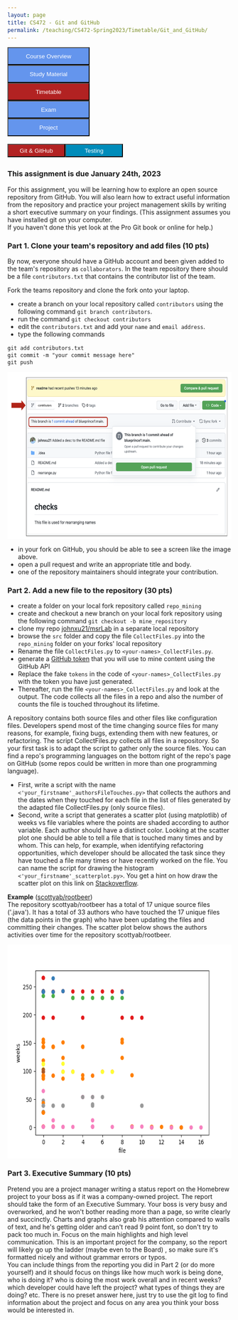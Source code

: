 ```yaml
---
layout: page
title: CS472 - Git and GitHub
permalink: /teaching/CS472-Spring2023/Timetable/Git_and_GitHub/
---
```


<div class="main-component">
<form action="/teaching/CS472-Spring2023/">
    <input type="submit" style="background-color:cornflowerblue;color:white;width:185px;
height:40px;" value="Course Overview" />
</form>
<form action="/teaching/CS472-Spring2023/study_material/">
    <input type="submit" style="background-color:cornflowerblue;color:white;width:185px;
height:40px;" value="Study Material" />
</form>
<form action="/teaching/CS472-Spring2023/Timetable/">
    <input type="submit" style="background-color:firebrick;color:white;width:185px;
height:40px;" value="Timetable" />
</form>
<form action="/teaching/CS472-Spring2023/Exam/">
    <input type="submit" style="background-color:cornflowerblue;color:white;width:185px;
height:40px;" value="Exam" />
</form>
<form action="/teaching/CS472-Spring2023/project/">
    <input type="submit" style="background-color:cornflowerblue;color:white;width:185px;
height:40px;" value="Project" />
</form>
</div>
<br/>

<div class="main-component">
<form action="/teaching/CS472-Spring2023/Timetable/Git_and_GitHub/">
    <input type="submit" style="background-color:firebrick;float:left; color:white;width:130px;
height:30px;" value="Git & GitHub" />
</form>
<form action="/teaching/CS472-Spring2023/Timetable/dynamic_analysis/">
    <input type="submit" style="background-color:#008CBA;float:left;color:white;width:130px;
height:30px;" value="Testing" />
</form>
</div>

<br/>
<br/>


### This assignment is due January 24th, 2023

For this assignment, you will be learning how to explore an open 
source repository from GitHub.  You will also learn how to extract useful 
information from the repository and practice your project management skills by 
writing a short executive summary on your findings. 
(This assignment assumes you have installed git on your computer.  
If you haven't done this yet look at the Pro Git book or online for help.)

### Part 1. Clone your team's repository and add files (10 pts)

By now, everyone should have a GitHub account and been given added to the 
team's repository as ```collaborators```. In the team repository there should be a file ```contributors.txt```
that contains the contributor list of the team.

Fork the teams repository and clone the fork onto your laptop.
* create a branch on your local repository called ```contributors``` using the following command ```git branch contributors```.
* run the command ```git checkout contributors```
* edit the ```contributors.txt``` and add your ```name``` and ```email address```.
* type the following commands
```commandline
git add contributors.txt
git commit -m "your commit message here"
git push
```
<img src="contributors.jpeg" alt="contributors" style="width:600px;height:376px;" align="center">
 
* in your fork on GitHub, you should be able to see a screen like the image above.
* open a pull request and write an appropriate title and body.
* one of the repository maintainers should integrate your contribution.


### Part 2. Add a new file to the repository (30 pts)

* create a folder on your local fork repository called ```repo_mining```
* create and checkout a new branch on your local fork repository using the following command ```git checkout -b mine_repository```
* clone my repo [johnxu21/msrLab](https://github.com/johnxu21/msrLab) in a separate local repository
* browse the ```src``` folder and copy the file ```CollectFiles.py``` into the ```repo_mining``` folder on your forks' local repository
* Rename the file ```CollectFiles.py``` to ```<your-names>_CollectFiles.py```.
* generate a [GitHub token](https://github.com/settings/tokens/new?scopes=repo) that you will use to mine content using the GitHub API
* Replace the fake ```tokens``` in the code of ```<your-names>_CollectFiles.py``` with the token you have just generated.
* Thereafter, run the file ```<your-names>_CollectFiles.py``` and look at the output. 
The code collects all the files in a repo and also the number of counts the file is touched 
throughout its lifetime.

A repository contains both source files and other files like configuration files. Developers 
spend most of the time changing source files for many reasons, for example, fixing bugs, 
extending them with new features, or refactoring. The script CollectFiles.py collects all 
files in a repository. So your first task is to adapt the script to gather only the source files. 
You can find a repo's programming languages on the bottom right of the repo's page on GitHub 
(some repos could be written in more than one programming language).
* First, write a script with the name ```<'your_firstname'_authorsFileTouches.py>``` that collects 
the authors and the dates when they touched for each file in the list of files generated by the 
adapted file CollectFiles.py (only source files).
* Second, write a script that generates a scatter plot (using matplotlib) of weeks vs file 
variables where the points are shaded according to author variable. Each author should have 
a distinct color. Looking at the scatter plot one should be able to tell a file that is 
touched many times and by whom. This can help, for example, when identifying refactoring 
opportunities, which developer should be allocated the task since they have touched a file 
many times or have recently worked on the file. You can name the script for drawing the 
histogram ```<'your_firstname'_scatterplot.py>```. 
You get a hint on how draw the scatter plot on this link on [Stackoverflow](https://stackoverflow.com/questions/8202605/matplotlib-scatterplot-color-as-a-function-of-a-third-variable).


**Example** ([scottyab/rootbeer](https://github.com/scottyab/rootbeer)) <br/>
The repository scottyab/rootbeer has a total of 17 unique source files ('.java'). It has a total 
of 33 authors who have touched the 17 unique files (the data points in the graph) who have been 
updating the files and committing their changes. The scatter plot  below  shows the authors 
activities over time for the repository scottyab/rootbeer. 

<img src="rootbeer.jpeg" alt="rootbeer" style="width:600px;height:480px;" align="center">

### Part 3. Executive Summary (10 pts)

Pretend you are a project manager writing a status report on the Homebrew project 
to your boss as if it was a company-owned project.  The report should take the 
form of an Executive Summary. Your boss is very busy and overworked, and he won't 
bother reading more than a page, so write clearly and succinctly. Charts and 
graphs also grab his attention compared to walls of text, and he's getting older 
and can't read 9 point font, so don't try to pack too much in.  Focus on the 
main highlights and high level communication. This is an important project for 
the company, so the report will likely go up the ladder (maybe even to the Board)
, so make sure it's formatted nicely and without grammar errors or typos.  
You can include things from the reporting you did in Part 2 (or do more 
yourself) and it should focus on things like how much work is being done, who 
is doing it? who is doing the most work overall and in recent weeks? which 
developer could have left the project? 
what types of things they are doing? etc.  There is no preset 
answer here, just try to use the git log to find information about the 
project and focus on any area you think your boss would be interested in.
